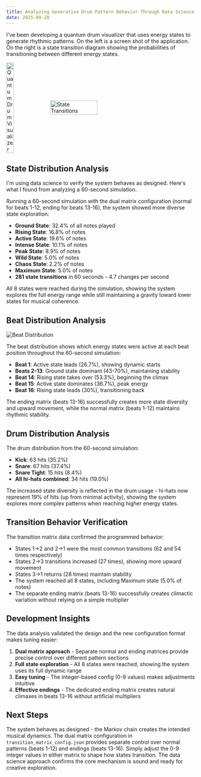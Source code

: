```yaml
---
title: Analyzing Generative Drum Pattern Behavior Through Data Science
date: 2025-09-28
---
```


I've been developing a quantum drum visualizer that uses energy states to generate rhythmic patterns. On the left is a screen shot of the application. On the right is a state transition diagram showing the probabilities of transitioning between different energy states.

<div style="display: flex; align-items: center;">
    <img src="/the-app.png" alt="Quantum Drum Visualizer" style="width: 20%; margin-right: 16px;" />
    <img src="/bohm_transitions.png" alt="State Transitions" style="width: 50%;" />
</div>

## State Distribution Analysis

I'm using data science to verify the system behaves as designed. Here's what I found from analyzing a 60-second simulation.

Running a 60-second simulation with the dual matrix configuration (normal for beats 1-12, ending for beats 13-16), the system showed more diverse state exploration:

- **Ground State**: 32.4% of all notes played
- **Rising State**: 16.8% of notes
- **Active State**: 19.6% of notes
- **Intense State**: 10.1% of notes
- **Peak State**: 8.9% of notes
- **Wild State**: 5.0% of notes
- **Chaos State**: 2.2% of notes
- **Maximum State**: 5.0% of notes
- **281 state transitions** in 60 seconds - 4.7 changes per second

All 8 states were reached during the simulation, showing the system explores the full energy range while still maintaining a gravity toward lower states for musical coherence.

## Beat Distribution Analysis

![Beat Distribution](/bohm_beat_distribution.png)

The beat distribution shows which energy states were active at each beat position throughout the 60-second simulation:

- **Beat 1**: Active state leads (26.7%), showing dynamic starts
- **Beats 2-13**: Ground state dominant (43-70%), maintaining stability
- **Beat 14**: Rising state takes over (53.3%), beginning the climax
- **Beat 15**: Active state dominates (36.7%), peak energy
- **Beat 16**: Rising state leads (30%), transitioning back

The ending matrix (beats 13-16) successfully creates more state diversity and upward movement, while the normal matrix (beats 1-12) maintains rhythmic stability.

## Drum Distribution Analysis

The drum distribution from the 60-second simulation:
- **Kick**: 63 hits (35.2%)
- **Snare**: 67 hits (37.4%)
- **Snare Tight**: 15 hits (8.4%)
- **All hi-hats combined**: 34 hits (19.0%)

The increased state diversity is reflected in the drum usage - hi-hats now represent 19% of hits (up from minimal activity), showing the system explores more complex patterns when reaching higher energy states.

## Transition Behavior Verification

The transition matrix data confirmed the programmed behavior:
- States 1→2 and 2→1 were the most common transitions (62 and 54 times respectively)
- States 2→3 transitions increased (27 times), showing more upward movement
- States 3→1 returns (28 times) maintain stability
- The system reached all 8 states, including Maximum state (5.0% of notes)
- The separate ending matrix (beats 13-16) successfully creates climactic variation without relying on a simple multiplier

## Development Insights

The data analysis validated the design and the new configuration format makes tuning easier:

1. **Dual matrix approach** - Separate normal and ending matrices provide precise control over different pattern sections
2. **Full state exploration** - All 8 states were reached, showing the system uses its full dynamic range
3. **Easy tuning** - The integer-based config (0-9 values) makes adjustments intuitive
4. **Effective endings** - The dedicated ending matrix creates natural climaxes in beats 13-16 without artificial multipliers

## Next Steps

The system behaves as designed - the Markov chain creates the intended musical dynamics. The dual matrix configuration in `transition_matrix_config.json` provides separate control over normal patterns (beats 1-12) and endings (beats 13-16). Simply adjust the 0-9 integer values in either matrix to shape how states transition. The data science approach confirms the core mechanism is sound and ready for creative exploration.
